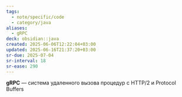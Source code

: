 ```yaml
---
tags:
  - note/specific/code
  - category/java
aliases:
  - gRPC
deck: obsidian::java
created: 2025-06-06T12:22:04+03:00
updated: 2025-06-16T21:37:20+03:00
sr-due: 2025-07-04
sr-interval: 18
sr-ease: 290
---
```


**gRPC**
—
система удаленного вызова процедур с HTTP/2 и Protocol Buffers
